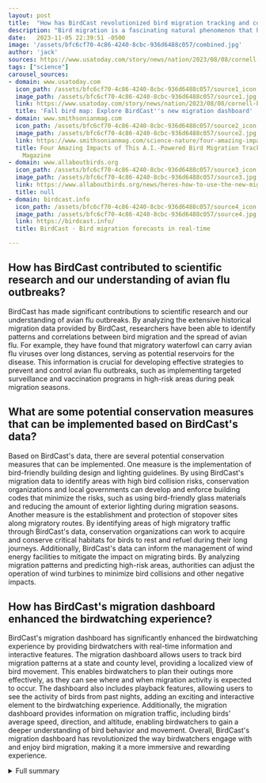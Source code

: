 ```yaml
---
layout: post
title:  "How has BirdCast revolutionized bird migration tracking and contributed to scientific research?"
description: "Bird migration is a fascinating natural phenomenon that has captured the attention of birdwatchers and ornithologists for centuries. To aid in the tracking of bird migration patterns, BirdCast has emerged as a leading platform, providing valuable tools and information to bird enthusiasts."
date:   2023-11-05 22:39:51 -0500
image: '/assets/bfc6cf70-4c86-4240-8cbc-936d6488c057/combined.jpg'
author: 'jack'
sources: https://www.usatoday.com/story/news/nation/2023/08/08/cornell-birdcast-migration-dashboard-fall-bird-map/70512534007/ https://www.allaboutbirds.org/news/heres-how-to-use-the-new-migration-forecast-tools-from-birdcast/ https://birdcast.info/ https://www.smithsonianmag.com/science-nature/four-amazing-impacts-of-this-ai-powered-bird-migration-tracker-180982932/
tags: ["science"]
carousel_sources:
- domain: www.usatoday.com
  icon_path: /assets/bfc6cf70-4c86-4240-8cbc-936d6488c057/source1_icon.jpg
  image_path: /assets/bfc6cf70-4c86-4240-8cbc-936d6488c057/source1.jpg
  link: https://www.usatoday.com/story/news/nation/2023/08/08/cornell-birdcast-migration-dashboard-fall-bird-map/70512534007/
  title: 'Fall bird map: Explore BirdCast''s new migration dashboard'
- domain: www.smithsonianmag.com
  icon_path: /assets/bfc6cf70-4c86-4240-8cbc-936d6488c057/source2_icon.jpg
  image_path: /assets/bfc6cf70-4c86-4240-8cbc-936d6488c057/source2.jpg
  link: https://www.smithsonianmag.com/science-nature/four-amazing-impacts-of-this-ai-powered-bird-migration-tracker-180982932/
  title: Four Amazing Impacts of This A.I.-Powered Bird Migration Tracker | Science|  Smithsonian
    Magazine
- domain: www.allaboutbirds.org
  icon_path: /assets/bfc6cf70-4c86-4240-8cbc-936d6488c057/source3_icon.jpg
  image_path: /assets/bfc6cf70-4c86-4240-8cbc-936d6488c057/source3.jpg
  link: https://www.allaboutbirds.org/news/heres-how-to-use-the-new-migration-forecast-tools-from-birdcast/
  title: null
- domain: birdcast.info
  icon_path: /assets/bfc6cf70-4c86-4240-8cbc-936d6488c057/source4_icon.jpg
  image_path: /assets/bfc6cf70-4c86-4240-8cbc-936d6488c057/source4.jpg
  link: https://birdcast.info/
  title: BirdCast - Bird migration forecasts in real-time

---
```


## How has BirdCast contributed to scientific research and our understanding of avian flu outbreaks?
BirdCast has made significant contributions to scientific research and our understanding of avian flu outbreaks. By analyzing the extensive historical migration data provided by BirdCast, researchers have been able to identify patterns and correlations between bird migration and the spread of avian flu. For example, they have found that migratory waterfowl can carry avian flu viruses over long distances, serving as potential reservoirs for the disease. This information is crucial for developing effective strategies to prevent and control avian flu outbreaks, such as implementing targeted surveillance and vaccination programs in high-risk areas during peak migration seasons.

## What are some potential conservation measures that can be implemented based on BirdCast's data?
Based on BirdCast's data, there are several potential conservation measures that can be implemented. One measure is the implementation of bird-friendly building design and lighting guidelines. By using BirdCast's migration data to identify areas with high bird collision risks, conservation organizations and local governments can develop and enforce building codes that minimize the risks, such as using bird-friendly glass materials and reducing the amount of exterior lighting during migration seasons. Another measure is the establishment and protection of stopover sites along migratory routes. By identifying areas of high migratory traffic through BirdCast's data, conservation organizations can work to acquire and conserve critical habitats for birds to rest and refuel during their long journeys. Additionally, BirdCast's data can inform the management of wind energy facilities to mitigate the impact on migrating birds. By analyzing migration patterns and predicting high-risk areas, authorities can adjust the operation of wind turbines to minimize bird collisions and other negative impacts.

## How has BirdCast's migration dashboard enhanced the birdwatching experience?
BirdCast's migration dashboard has significantly enhanced the birdwatching experience by providing birdwatchers with real-time information and interactive features. The migration dashboard allows users to track bird migration patterns at a state and county level, providing a localized view of bird movement. This enables birdwatchers to plan their outings more effectively, as they can see where and when migration activity is expected to occur. The dashboard also includes playback features, allowing users to see the activity of birds from past nights, adding an exciting and interactive element to the birdwatching experience. Additionally, the migration dashboard provides information on migration traffic, including birds' average speed, direction, and altitude, enabling birdwatchers to gain a deeper understanding of bird behavior and movement. Overall, BirdCast's migration dashboard has revolutionized the way birdwatchers engage with and enjoy bird migration, making it a more immersive and rewarding experience.



<details>
  <summary>Full summary</summary>
<p>Bird migration is a fascinating natural phenomenon that has captured the attention of birdwatchers and ornithologists for centuries. The ability of birds to travel incredible distances across continents is truly awe-inspiring. To aid in the tracking of bird migration patterns, BirdCast has emerged as a leading platform, providing valuable tools and information to bird enthusiasts.</p>
<p>BirdCast provides birdwatchers and ornithologists with a comprehensive suite of migration tools for tracking bird migration patterns. One of their recent releases is the migration tools for the 2023 season. These tools include a continental map of migration activity, allowing users to visualize the movement of birds across the country. Additionally, BirdCast provides estimates of total migration traffic, direction, speed, and more for any county or state. This data is invaluable for researchers studying bird behavior and migration patterns.</p>
<p>One of the key features of BirdCast is the ability to provide lists of likely species arriving in your area. This allows birdwatchers to anticipate the arrival of specific bird species and plan their observations accordingly. In addition, BirdCast offers local migration alerts when waves of migrants are on their way. This feature ensures that birdwatchers never miss an opportunity to witness the spectacle of bird migration in their area.</p>
<p>What truly sets BirdCast apart is its extensive historical migration data. This data allows researchers to study long-term trends and understand how bird migration patterns have evolved over time. By analyzing historical migration data, scientists can gain valuable insights into the impact of climate change and other factors on bird populations.</p>
<p>Building upon their already impressive set of tools, BirdCast recently introduced 3-day migration forecasts for the Lower 48 states. This new feature provides birdwatchers with even greater accuracy and precision in predicting bird migration activity. The migration dashboard allows users to see actual migration patterns at state and county levels, providing a localized view of bird movement. The dashboard also displays estimates of migration traffic, including birds' average speed, direction, and altitude.</p>
<p>The migration dashboard is a game-changer for birdwatchers. It provides a wealth of information to help birders plan their outings and make the most of the migration season. With forecast maps showing predicted migration activity, birdwatchers can pinpoint the best locations and times to observe bird migration. The ability to check data from past nights and see the night's activity on playback adds an exciting interactive element to the birdwatching experience.</p>
<p>BirdCast's migration dashboard not only benefits birdwatchers but also serves as a conservation tool. By using eBird data, the dashboard can identify likely species arriving or departing from an area. This information can be used to implement measures to reduce bird strikes and protect vulnerable bird populations. BirdCast's goal is to provide tools for managing wind turbines and city lights to mitigate the impact on birds.</p>
<p>The significance of BirdCast extends beyond birdwatching. It has been used by conservation organizations to mobilize residents in reducing bird fatalities. By providing alerts to cities to turn off lights during migration season, BirdCast helps minimize the harm caused by artificial light to migrating birds. Additionally, BirdCast has been used to study factors that put birds at risk of hitting buildings, such as building height and glass reflectivity. The insights gained from these studies contribute to efforts to create bird-friendly cities and architecture.</p>
<p>BirdCast's impact goes beyond its user base. The data collected and analyzed by BirdCast has been instrumental in scientific research. It has contributed to the study of avian flu outbreaks and the understanding of weather conditions that influence bird migrations. BirdCast has published numerous scientific articles, furthering our knowledge and appreciation of bird migration.</p>
<p>In conclusion, BirdCast has revolutionized bird migration tracking with its comprehensive suite of tools and information. Birdwatchers and ornithologists now have access to real-time migration data, forecasts, and historical migration patterns, allowing them to gain a deeper understanding of bird behavior and movement. The migration dashboard has enhanced the birdwatching experience, helping enthusiasts plan their outings and contribute to bird conservation efforts. As BirdCast continues to innovate and expand its capabilities, the future of bird migration tracking looks promising.</p>
</details>
